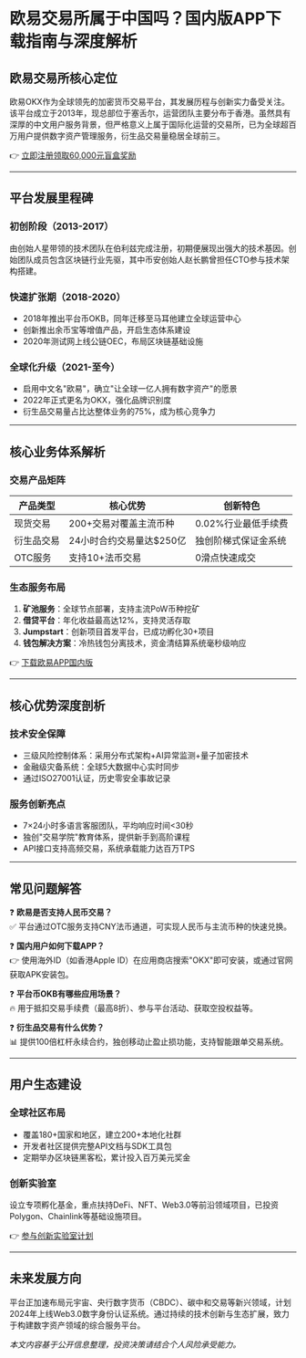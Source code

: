 # 欧易交易所属于中国吗？国内版APP下载指南与深度解析

## 欧易交易所核心定位
欧易OKX作为全球领先的加密货币交易平台，其发展历程与创新实力备受关注。该平台成立于2013年，现总部位于塞舌尔，运营团队主要分布于香港。虽然具有深厚的中文用户服务背景，但严格意义上属于国际化运营的交易所，已为全球超百万用户提供数字资产管理服务，衍生品交易量稳居全球前三。

👉 [立即注册领取60,000元盲盒奖励](https://bit.ly/okx_welcome)

---

## 平台发展里程碑
### 初创阶段（2013-2017）
由创始人星带领的技术团队在伯利兹完成注册，初期便展现出强大的技术基因。创始团队成员包含区块链行业先驱，其中币安创始人赵长鹏曾担任CTO参与技术架构搭建。

### 快速扩张期（2018-2020）
- 2018年推出平台币OKB，同年迁移至马耳他建立全球运营中心
- 创新推出余币宝等增值产品，开启生态体系建设
- 2020年测试网上线公链OEC，布局区块链基础设施

### 全球化升级（2021-至今）
- 启用中文名"欧易"，确立"让全球一亿人拥有数字资产"的愿景
- 2022年正式更名为OKX，强化品牌识别度
- 衍生品交易量占比达整体业务的75%，成为核心竞争力

---

## 核心业务体系解析
### 交易产品矩阵
| 产品类型       | 核心优势                  | 创新特色              |
|----------------|---------------------------|-----------------------|
| 现货交易       | 200+交易对覆盖主流币种    | 0.02%行业最低手续费   |
| 衍生品交易     | 24小时合约交易量达$250亿  | 独创阶梯式保证金系统  |
| OTC服务        | 支持10+法币交易           | 0滑点快速成交         |

### 生态服务布局
1. **矿池服务**：全球节点部署，支持主流PoW币种挖矿
2. **借贷平台**：年化收益最高达12%，支持灵活存取
3. **Jumpstart**：创新项目首发平台，已成功孵化30+项目
4. **钱包解决方案**：冷热钱包分离技术，资金清结算系统毫秒级响应

👉 [下载欧易APP国内版](https://bit.ly/okx_welcome)

---

## 核心优势深度剖析
### 技术安全保障
- 三级风险控制体系：采用分布式架构+AI异常监测+量子加密技术
- 金融级灾备系统：全球5大数据中心实时同步
- 通过ISO27001认证，历史零安全事故记录

### 服务创新亮点
- 7×24小时多语言客服团队，平均响应时间<30秒
- 独创"交易学院"教育体系，提供新手到高阶课程
- API接口支持高频交易，系统承载能力达百万TPS

---

## 常见问题解答
❓ **欧易是否支持人民币交易？**  
✅ 平台通过OTC服务支持CNY法币通道，可实现人民币与主流币种的快速兑换。

❓ **国内用户如何下载APP？**  
👉 使用海外ID（如香港Apple ID）在应用商店搜索"OKX"即可安装，或通过官网获取APK安装包。

❓ **平台币OKB有哪些应用场景？**  
🔥 用于抵扣交易手续费（最高8折）、参与平台活动、获取空投权益等。

❓ **衍生品交易有什么优势？**  
📊 提供100倍杠杆永续合约，独创移动止盈止损功能，支持智能跟单交易系统。

---

## 用户生态建设
### 全球社区布局
- 覆盖180+国家和地区，建立200+本地化社群
- 开发者社区提供完整API文档与SDK工具包
- 定期举办区块链黑客松，累计投入百万美元奖金

### 创新实验室
设立专项孵化基金，重点扶持DeFi、NFT、Web3.0等前沿领域项目，已投资Polygon、Chainlink等基础设施项目。

👉 [参与创新实验室计划](https://bit.ly/okx_welcome)

---

## 未来发展方向
平台正加速布局元宇宙、央行数字货币（CBDC）、碳中和交易等新兴领域，计划2024年上线Web3.0数字身份认证系统。通过持续的技术创新与生态扩展，致力于构建数字资产领域的综合服务平台。

*本文内容基于公开信息整理，投资决策请结合个人风险承受能力。*